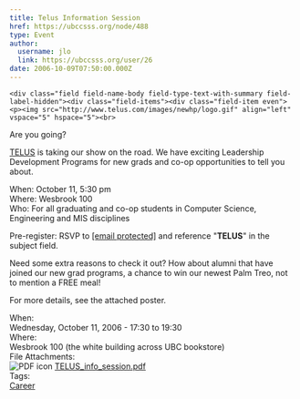 ```yaml
---
title: Telus Information Session 
href: https://ubccsss.org/node/488
type: Event
author:
  username: jlo
  link: https://ubccsss.org/user/26
date: 2006-10-09T07:50:00.000Z
---
```



    <div class="field field-name-body field-type-text-with-summary field-label-hidden"><div class="field-items"><div class="field-item even"><p><img src="http://www.telus.com/images/newhp/logo.gif" align="left" vspace="5" hspace="5"><br>
Are you going?</p>
<p><a href="http://www.telus.ca">TELUS</a> is taking our show on the road. We have exciting Leadership Development Programs for new grads and co-op opportunities to tell you about.</p>
<p>When: October 11, 5:30 pm<br>
Where: Wesbrook 100<br>
Who: For all graduating and co-op students in Computer Science, Engineering and MIS disciplines</p>
<p>Pre-register: RSVP to <a href="/cdn-cgi/l/email-protection#0764667562627529746275716e64627447726564296466"><span class="__cf_email__" data-cfemail="214240534444530f5244535748424452615443420f4240">[email&#xA0;protected]</span></a> and reference &quot;<strong>TELUS</strong>&quot; in the subject field.</p>
<p>Need some extra reasons to check it out? How about alumni that have joined our new grad programs, a chance to win our newest Palm Treo, not to mention a FREE meal!</p>
<p>For more details, see the attached poster. </p>
</div></div></div><div class="field field-name-field-dates field-type-datetime field-label-above"><div class="field-label">When:&#xA0;</div><div class="field-items"><div class="field-item even"><span class="date-display-single">Wednesday, October 11, 2006 - <span class="date-display-range"><span class="date-display-start">17:30</span> to <span class="date-display-end">19:30</span></span></span></div></div></div><div class="field field-name-field-location field-type-text field-label-above"><div class="field-label">Where:&#xA0;</div><div class="field-items"><div class="field-item even">Wesbrook 100 (the white building across UBC bookstore)</div></div></div><div class="field field-name-field-file-attachments field-type-file field-label-above"><div class="field-label">File Attachments:&#xA0;</div><div class="field-items"><div class="field-item even"><span class="file"><img class="file-icon" alt="PDF icon" title="application/pdf" src="/modules/file/icons/application-pdf.png"> <a href="https://ubccsss.org/files/TELUS_info_session.pdf" type="application/pdf; length=67280">TELUS_info_session.pdf</a></span></div></div></div>    <footer>
    <div class="field field-name-field-tags field-type-taxonomy-term-reference field-label-above"><div class="field-label">Tags:&#xA0;</div><div class="field-items"><div class="field-item even"><a href="/career">Career</a></div></div></div>      </footer>
    